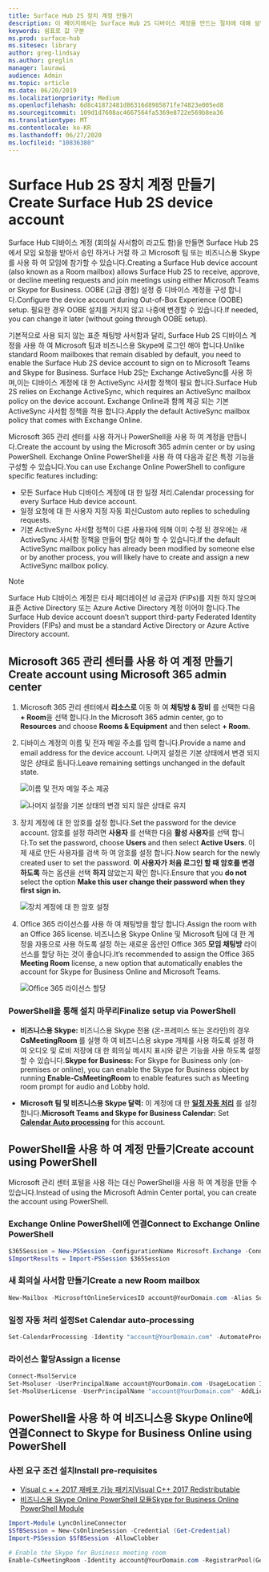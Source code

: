 ```yaml
---
title: Surface Hub 2S 장치 계정 만들기
description: 이 페이지에서는 Surface Hub 2S 디바이스 계정을 만드는 절차에 대해 설명 합니다.
keywords: 쉼표로 값 구분
ms.prod: surface-hub
ms.sitesec: library
author: greg-lindsay
ms.author: greglin
manager: laurawi
audience: Admin
ms.topic: article
ms.date: 06/20/2019
ms.localizationpriority: Medium
ms.openlocfilehash: 6d8c41872481d86316d8985871fe74823e005ed8
ms.sourcegitcommit: 109d1d7608ac4667564fa5369e8722e569b8ea36
ms.translationtype: MT
ms.contentlocale: ko-KR
ms.lasthandoff: 06/27/2020
ms.locfileid: "10836380"
---
```

# <span data-ttu-id="86424-104">Surface Hub 2S 장치 계정 만들기</span><span class="sxs-lookup"><span data-stu-id="86424-104">Create Surface Hub 2S device account</span></span>

<span data-ttu-id="86424-105">Surface Hub 디바이스 계정 (회의실 사서함이 라고도 함)을 만들면 Surface Hub 2S에서 모임 요청을 받아서 승인 하거나 거절 하 고 Microsoft 팀 또는 비즈니스용 Skype를 사용 하 여 모임에 참가할 수 있습니다.</span><span class="sxs-lookup"><span data-stu-id="86424-105">Creating a Surface Hub device account (also known as a Room mailbox) allows Surface Hub 2S to receive, approve, or decline meeting requests and join meetings using either Microsoft Teams or Skype for Business.</span></span> <span data-ttu-id="86424-106">OOBE (고급 경험) 설정 중 디바이스 계정을 구성 합니다.</span><span class="sxs-lookup"><span data-stu-id="86424-106">Configure the device account during Out-of-Box Experience (OOBE) setup.</span></span> <span data-ttu-id="86424-107">필요한 경우 OOBE 설치를 거치지 않고 나중에 변경할 수 있습니다.</span><span class="sxs-lookup"><span data-stu-id="86424-107">If needed, you can change it later (without going through OOBE setup).</span></span>

<span data-ttu-id="86424-108">기본적으로 사용 되지 않는 표준 채팅방 사서함과 달리, Surface Hub 2S 디바이스 계정을 사용 하 여 Microsoft 팀과 비즈니스용 Skype에 로그인 해야 합니다.</span><span class="sxs-lookup"><span data-stu-id="86424-108">Unlike standard Room mailboxes that remain disabled by default, you need to enable the Surface Hub 2S device account to sign on to Microsoft Teams and Skype for Business.</span></span> <span data-ttu-id="86424-109">Surface Hub 2S는 Exchange ActiveSync를 사용 하며,이는 디바이스 계정에 대 한 ActiveSync 사서함 정책이 필요 합니다.</span><span class="sxs-lookup"><span data-stu-id="86424-109">Surface Hub 2S relies on Exchange ActiveSync, which requires an ActiveSync mailbox policy on the device account.</span></span> <span data-ttu-id="86424-110">Exchange Online과 함께 제공 되는 기본 ActiveSync 사서함 정책을 적용 합니다.</span><span class="sxs-lookup"><span data-stu-id="86424-110">Apply the default ActiveSync mailbox policy that comes with Exchange Online.</span></span>

<span data-ttu-id="86424-111">Microsoft 365 관리 센터를 사용 하거나 PowerShell을 사용 하 여 계정을 만듭니다.</span><span class="sxs-lookup"><span data-stu-id="86424-111">Create the account by using the Microsoft 365 admin center or by using PowerShell.</span></span> <span data-ttu-id="86424-112">Exchange Online PowerShell을 사용 하 여 다음과 같은 특정 기능을 구성할 수 있습니다.</span><span class="sxs-lookup"><span data-stu-id="86424-112">You can use Exchange Online PowerShell to configure specific features including:</span></span>

- <span data-ttu-id="86424-113">모든 Surface Hub 디바이스 계정에 대 한 일정 처리.</span><span class="sxs-lookup"><span data-stu-id="86424-113">Calendar processing for every Surface Hub device account.</span></span>
- <span data-ttu-id="86424-114">일정 요청에 대 한 사용자 지정 자동 회신</span><span class="sxs-lookup"><span data-stu-id="86424-114">Custom auto replies to scheduling requests.</span></span>
- <span data-ttu-id="86424-115">기본 ActiveSync 사서함 정책이 다른 사용자에 의해 이미 수정 된 경우에는 새 ActiveSync 사서함 정책을 만들어 할당 해야 할 수 있습니다.</span><span class="sxs-lookup"><span data-stu-id="86424-115">If the default ActiveSync mailbox policy has already been modified by someone else or by another process, you will likely have to create and assign a new ActiveSync mailbox policy.</span></span>

> [!NOTE]  
> <span data-ttu-id="86424-116">Surface Hub 디바이스 계정은 타사 페더레이션 Id 공급자 (FIPs)를 지원 하지 않으며 표준 Active Directory 또는 Azure Active Directory 계정 이어야 합니다.</span><span class="sxs-lookup"><span data-stu-id="86424-116">The Surface Hub device account doesn’t support third-party Federated Identity Providers (FIPs) and must be a standard Active Directory or Azure Active Directory account.</span></span>

## <span data-ttu-id="86424-117">Microsoft 365 관리 센터를 사용 하 여 계정 만들기</span><span class="sxs-lookup"><span data-stu-id="86424-117">Create account using Microsoft 365 admin center</span></span>

1. <span data-ttu-id="86424-118">Microsoft 365 관리 센터에서 **리소스로** 이동 하 여 **채팅방 & 장비** 를 선택한 다음 **+ Room**을 선택 합니다.</span><span class="sxs-lookup"><span data-stu-id="86424-118">In the Microsoft 365 admin center, go to **Resources** and choose **Rooms & Equipment** and then select **+ Room**.</span></span>

2. <span data-ttu-id="86424-119">디바이스 계정의 이름 및 전자 메일 주소를 입력 합니다.</span><span class="sxs-lookup"><span data-stu-id="86424-119">Provide a name and email address for the device account.</span></span> <span data-ttu-id="86424-120">나머지 설정은 기본 상태에서 변경 되지 않은 상태로 둡니다.</span><span class="sxs-lookup"><span data-stu-id="86424-120">Leave remaining settings unchanged in the default state.</span></span>

   ![이름 및 전자 메일 주소 제공](images/sh2-account2.png)

   ![나머지 설정을 기본 상태의 변경 되지 않은 상태로 유지](images/sh2-account3.png)

3. <span data-ttu-id="86424-123">장치 계정에 대 한 암호를 설정 합니다.</span><span class="sxs-lookup"><span data-stu-id="86424-123">Set the password for the device account.</span></span> <span data-ttu-id="86424-124">암호를 설정 하려면 **사용자** 를 선택한 다음 **활성 사용자**를 선택 합니다.</span><span class="sxs-lookup"><span data-stu-id="86424-124">To set the password, choose **Users** and then select **Active Users**.</span></span> <span data-ttu-id="86424-125">이제 새로 만든 사용자를 검색 하 여 암호를 설정 합니다.</span><span class="sxs-lookup"><span data-stu-id="86424-125">Now search for the newly created user to set the password.</span></span> <span data-ttu-id="86424-126">**이 사용자가 처음 로그인 할 때 암호를 변경 하도록** 하는 옵션을 선택 **하지** 않았는지 확인 합니다.</span><span class="sxs-lookup"><span data-stu-id="86424-126">Ensure that you **do not** select the option **Make this user change their password when they first sign in.**</span></span>

   ![장치 계정에 대 한 암호 설정](images/sh2-account4.png)

4. <span data-ttu-id="86424-128">Office 365 라이선스를 사용 하 여 채팅방을 할당 합니다.</span><span class="sxs-lookup"><span data-stu-id="86424-128">Assign the room with an Office 365 license.</span></span> <span data-ttu-id="86424-129">비즈니스용 Skype Online 및 Microsoft 팀에 대 한 계정을 자동으로 사용 하도록 설정 하는 새로운 옵션인 Office 365 **모임 채팅방** 라이선스를 할당 하는 것이 좋습니다.</span><span class="sxs-lookup"><span data-stu-id="86424-129">It’s recommended to assign the Office 365 **Meeting Room** license, a new option that automatically enables the account for Skype for Business Online and Microsoft Teams.</span></span>

   ![Office 365 라이선스 할당](images/sh2-account5.png)

### <span data-ttu-id="86424-131">PowerShell을 통해 설치 마무리</span><span class="sxs-lookup"><span data-stu-id="86424-131">Finalize setup via PowerShell</span></span>

- <span data-ttu-id="86424-132">**비즈니스용 Skype:** 비즈니스용 Skype 전용 (온-프레미스 또는 온라인)의 경우 **CsMeetingRoom** 를 실행 하 여 비즈니스용 skype 개체를 사용 하도록 설정 하 여 오디오 및 로비 저장에 대 한 회의실 메시지 표시와 같은 기능을 사용 하도록 설정할 수 있습니다.</span><span class="sxs-lookup"><span data-stu-id="86424-132">**Skype for Business:** For Skype for Business only (on-premises or online), you can enable the Skype for Business object by running **Enable-CsMeetingRoom** to enable features such as Meeting room prompt for audio and Lobby hold.</span></span>

- <span data-ttu-id="86424-133">**Microsoft 팀 및 비즈니스용 Skype 달력:** 이 계정에 대 한 [**일정 자동 처리**](https://docs.microsoft.com/surface-hub/surface-hub-2s-account?source=docs#set-calendar-auto-processing) 를 설정 합니다.</span><span class="sxs-lookup"><span data-stu-id="86424-133">**Microsoft Teams and Skype for Business Calendar:** Set [**Calendar Auto processing**](https://docs.microsoft.com/surface-hub/surface-hub-2s-account?source=docs#set-calendar-auto-processing) for this account.</span></span>

## <span data-ttu-id="86424-134">PowerShell을 사용 하 여 계정 만들기</span><span class="sxs-lookup"><span data-stu-id="86424-134">Create account using PowerShell</span></span>

<span data-ttu-id="86424-135">Microsoft 관리 센터 포털을 사용 하는 대신 PowerShell을 사용 하 여 계정을 만들 수 있습니다.</span><span class="sxs-lookup"><span data-stu-id="86424-135">Instead of using the Microsoft Admin Center portal, you can create the account using PowerShell.</span></span>

### <span data-ttu-id="86424-136">Exchange Online PowerShell에 연결</span><span class="sxs-lookup"><span data-stu-id="86424-136">Connect to Exchange Online PowerShell</span></span>

```powershell
$365Session = New-PSSession -ConfigurationName Microsoft.Exchange -ConnectionUri https://ps.outlook.com/powershell -Credential (Get-Credential) -Authentication Basic –AllowRedirection
$ImportResults = Import-PSSession $365Session
```

### <span data-ttu-id="86424-137">새 회의실 사서함 만들기</span><span class="sxs-lookup"><span data-stu-id="86424-137">Create a new Room mailbox</span></span>

```powershell
New-Mailbox -MicrosoftOnlineServicesID account@YourDomain.com -Alias SurfaceHub2S -Name SurfaceHub2S -Room -EnableRoomMailboxAccount $true -RoomMailboxPassword (ConvertTo-SecureString  -String "<Enter Strong Password>" -AsPlainText -Force)
```

### <span data-ttu-id="86424-138">일정 자동 처리 설정</span><span class="sxs-lookup"><span data-stu-id="86424-138">Set Calendar auto-processing</span></span>

```powershell
Set-CalendarProcessing -Identity "account@YourDomain.com" -AutomateProcessing AutoAccept -AddOrganizerToSubject $false –AllowConflicts   $false –DeleteComments $false -DeleteSubject $false -RemovePrivateProperty $false -AddAdditionalResponse $true -AdditionalResponse "This room is equipped with a Surface Hub"
```

### <span data-ttu-id="86424-139">라이선스 할당</span><span class="sxs-lookup"><span data-stu-id="86424-139">Assign a license</span></span>

```powershell
Connect-MsolService
Set-Msoluser -UserPrincipalName account@YourDomain.com -UsageLocation IE
Set-MsolUserLicense -UserPrincipalName "account@YourDomain.com" -AddLicenses "contoso:MEETING_ROOM"
```

## <span data-ttu-id="86424-140">PowerShell을 사용 하 여 비즈니스용 Skype Online에 연결</span><span class="sxs-lookup"><span data-stu-id="86424-140">Connect to Skype for Business Online using PowerShell</span></span>

### <span data-ttu-id="86424-141">사전 요구 조건 설치</span><span class="sxs-lookup"><span data-stu-id="86424-141">Install pre-requisites</span></span>

- [<span data-ttu-id="86424-142">Visual c + + 2017 재배포 가능 패키지</span><span class="sxs-lookup"><span data-stu-id="86424-142">Visual C++ 2017 Redistributable</span></span>](https://aka.ms/vs/15/release/vc_redist.x64.exe)
- [<span data-ttu-id="86424-143">비즈니스용 Skype Online PowerShell 모듈</span><span class="sxs-lookup"><span data-stu-id="86424-143">Skype for Business Online PowerShell Module</span></span>](https://www.microsoft.com/download/confirmation.aspx?id=39366)

```powershell
Import-Module LyncOnlineConnector
$SfBSession = New-CsOnlineSession -Credential (Get-Credential)
Import-PSSession $SfBSession -AllowClobber

# Enable the Skype for Business meeting room
Enable-CsMeetingRoom -Identity account@YourDomain.com -RegistrarPool(Get-CsTenant).Registrarpool -SipAddressType EmailAddress
```
